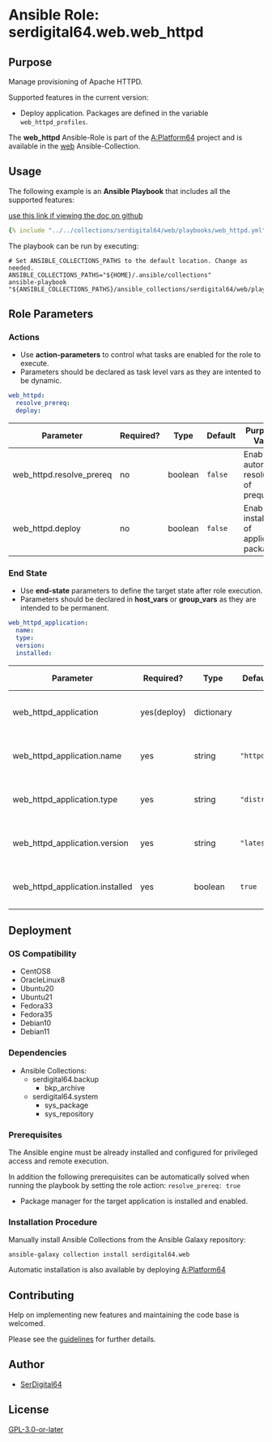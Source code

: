 # Ansible Role: serdigital64.web.web_httpd

## Purpose

Manage provisioning of Apache HTTPD.

Supported features in the current version:

- Deploy application. Packages are defined in the variable `web_httpd_profiles`.

The **web_httpd** Ansible-Role is part of the [A:Platform64](https://github.com/serdigital64/aplatform64) project and is available in the [web](https://aplatform64.readthedocs.io/en/latest/collections/web) Ansible-Collection.

## Usage

The following example is an **Ansible Playbook** that includes all the supported features:

[use this link if viewing the doc on github](https://github.com/aplatform64/web/blob/main/playbooks/web_httpd.yml)

```yaml
{% include "../../collections/serdigital64/web/playbooks/web_httpd.yml" %}
```

The playbook can be run by executing:

```shell
# Set ANSIBLE_COLLECTIONS_PATHS to the default location. Change as needed.
ANSIBLE_COLLECTIONS_PATHS="${HOME}/.ansible/collections"
ansible-playbook "${ANSIBLE_COLLECTIONS_PATHS}/ansible_collections/serdigital64/web/playbooks/web_httpd.yml"
```

## Role Parameters

### Actions

- Use **action-parameters** to control what tasks are enabled for the role to execute.
- Parameters should be declared as task level vars as they are intented to be dynamic.

```yaml
web_httpd:
  resolve_prereq:
  deploy:
```

| Parameter                | Required? | Type    | Default | Purpose / Value                             |
| ------------------------ | --------- | ------- | ------- | ------------------------------------------- |
| web_httpd.resolve_prereq | no        | boolean | `false` | Enable automatic resolution of prequisites  |
| web_httpd.deploy         | no        | boolean | `false` | Enable installation of application packages |

### End State

- Use **end-state** parameters to define the target state after role execution.
- Parameters should be declared in **host_vars** or **group_vars** as they are intended to be permanent.

```yaml
web_httpd_application:
  name:
  type:
  version:
  installed:
```

| Parameter                       | Required?   | Type       | Default    | Purpose / Value                    |
| ------------------------------- | ----------- | ---------- | ---------- | ---------------------------------- |
| web_httpd_application           | yes(deploy) | dictionary |            | Set application package end state  |
| web_httpd_application.name      | yes         | string     | `"httpd"`  | Select application package name    |
| web_httpd_application.type      | yes         | string     | `"distro"` | Select application package type    |
| web_httpd_application.version   | yes         | string     | `"latest"` | Select application package version |
| web_httpd_application.installed | yes         | boolean    | `true`     | Set application package end state  |

## Deployment

### OS Compatibility

- CentOS8
- OracleLinux8
- Ubuntu20
- Ubuntu21
- Fedora33
- Fedora35
- Debian10
- Debian11

### Dependencies

- Ansible Collections:
  - serdigital64.backup
    - bkp_archive
  - serdigital64.system
    - sys_package
    - sys_repository

### Prerequisites

The Ansible engine must be already installed and configured for privileged access and remote execution.

In addition the following prerequisites can be automatically solved when running the playbook by setting the role action: `resolve_prereq: true`

- Package manager for the target application is installed and enabled.

### Installation Procedure

Manually install Ansible Collections from the Ansible Galaxy repository:

```shell
ansible-galaxy collection install serdigital64.web
```

Automatic installation is also available by deploying [A:Platform64](https://aplatform64.readthedocs.io/en/latest/#deployment)

## Contributing

Help on implementing new features and maintaining the code base is welcomed.

Please see the [guidelines](https://aplatform64.readthedocs.io/en/latest/contributing/CONTRIBUTING) for further details.

## Author

- [SerDigital64](https://serdigital64.github.io/)

## License

[GPL-3.0-or-later](https://www.gnu.org/licenses/gpl-3.0.txt)
